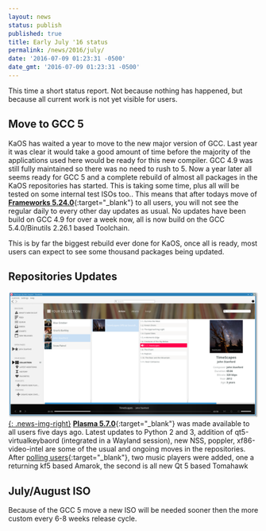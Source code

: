 ```yaml
---
layout: news
status: publish
published: true
title: Early July '16 status
permalink: /news/2016/july/
date: '2016-07-09 01:23:31 -0500'
date_gmt: '2016-07-09 01:23:31 -0500'
---
```

This time a short status report.  Not because nothing has happened, but because all current work is not yet visible for users.

## Move to GCC 5
KaOS has waited a year to move to the new major version of GCC.  Last year it was clear it would take a good amount of time before the majority of the applications used here would be ready for this new compiler.  GCC 4.9 was still fully maintained so there was no need to rush to 5.
Now a year later all seems ready for GCC 5 and a complete rebuild of almost all packages in the KaOS repositories has started.  This is taking some time, plus all will be tested on some internal test ISOs too..
This means that after todays move of [**Frameworks 5.24.0**](https://www.kde.org/announcements/kde-frameworks-5.24.0.php){:target="_blank"} to all users, you will not see the regular daily to every other day updates as usual.  No updates have been build on GCC 4.9 for over a week now, all is now build on the GCC 5.4.0/Binutils 2.26.1 based Toolchain.

This is by far the biggest rebuild ever done for KaOS, once all is ready, most users can expect to see some thousand packages being updated.

## Repositories Updates
[![](/img/2016/tomahawk.png){: .news-img-right}](/img/2016/tomahawk.png)
[**Plasma 5.7.0**](https://www.kde.org/announcements/plasma-5.7.0.php){:target="_blank"} was made available to all users five days ago. Latest updates to Python 2 and 3, addition of qt5-virtualkeybaord (integrated in a Wayland session), new NSS, poppler, xf86-video-intel are some of the usual and ongoing moves in the repositories.
After [polling users](https://forum.kaosx.us/d/1515-music-player/){:target="_blank"}, two music players were added, one a returning kf5 based Amarok, the second is all new Qt 5 based Tomahawk

## July/August ISO
Because of the GCC 5 move a new ISO will be needed sooner then the more custom every 6-8 weeks release cycle.

